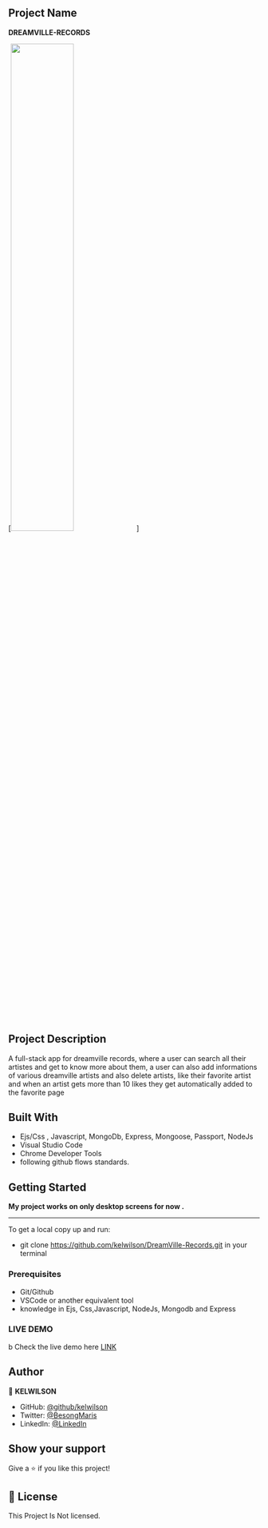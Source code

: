 ## Project Name

**DREAMVILLE-RECORDS**

[<img src="https://img.youtube.com/vi/<VIDEO ID>/maxresdefault.jpg" width="50%">]

## Project Description

A full-stack app for dreamville records, where a user can search all their artistes and get to know more about them, a user can also add informations of various dreamville artists and also delete artists, like their favorite artist and when an artist gets more than 10 likes they get automatically added to the favorite page 

## Built With

- Ejs/Css , Javascript, MongoDb, Express, Mongoose, Passport, NodeJs
- Visual Studio Code
- Chrome Developer Tools
- following github flows standards.

## Getting Started

**My project works on only desktop screens for now .**

---

To get a local copy up and run:

- git clone https://github.com/kelwilson/DreamVille-Records.git in your terminal

### Prerequisites

- Git/Github
- VSCode or another equivalent tool
- knowledge in Ejs, Css,Javascript, NodeJs, Mongodb and Express

### LIVE DEMO
b
Check the live demo here [LINK](https://dreamville-records-kelwilson.onrender.com)

## Author

👤 **KELWILSON**

- GitHub: [@github/kelwilson](https://github.com/kelwilson)
- Twitter: [@BesongMaris](https://twitter.com/BesongMaris)
- LinkedIn: [@LinkedIn](https://www.linkedin.com/in/kelly-besong-b33074237/)

## Show your support

Give a ⭐️ if you like this project!

## 📝 License

This Project Is Not licensed.
